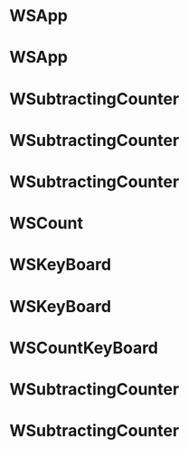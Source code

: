 # WSApp
# WSApp
# WSubtractingCounter
# WSubtractingCounter
# WSubtractingCounter
# WSCount
# WSKeyBoard
# WSKeyBoard
# WSCountKeyBoard
# WSubtractingCounter
# WSubtractingCounter
